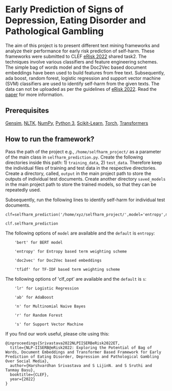 # Early Prediction of Signs of Depression, Eating Disorder and Pathological Gambling
The aim of this project is to present different text mining frameworks and analyze their performance for early risk prediction of self-harm. These frameworks were submitted to CLEF [eRisk 2022](https://erisk.irlab.org/) shared task2. The techniques involve various classifiers and feature engineering schemes. The simple bag of words model and the Doc2Vec based document embeddings have been used to build features from free text. Subsequently, ada boost, random forest, logistic regression and support vector machine (SVM) classifiers are used to identify self-harm from the given texts. The data can not be uploaded as per the guidelines of [eRisk 2022](https://erisk.irlab.org/). Read the [paper](http://ceur-ws.org/Vol-3180/paper-77.pdf) for more information.

## Prerequisites
[Gensim](https://github.com/RaRe-Technologies/gensim), [NLTK](https://www.nltk.org/install.html), [NumPy](https://numpy.org/install/), [Python 3](https://www.python.org/downloads/), [Scikit-Learn](https://scikit-learn.org/0.16/install.html), [Torch](https://pypi.org/project/torch/), [Transformers](https://pypi.org/project/transformers/)

## How to run the framework?

Pass the path of the project e.g., `/home/selfharm_project/` as a parameter of the main class in `selfharm_prediction.py`. Create the following directories inside this path: 1) `training_data`, 2) `test_data`. Therefore keep the individual files of training and test data in the respective directories. Create a directory, called, `output` in the main project path to store the outputs of individual test documents. Create another directory `saved_models` in the main project path to store the trained models, so that they can be repeatedly used. 

Subsequently, run the following lines to identify self-harm for individual test documents. 

```
clf=selfharm_prediction('/home/xyz/selfharm_project/',model='entropy',model_path='saved_models/entropy_svm/',clf_opt='s',no_of_selected_terms=3000,output_file='output/entropy_svm_phase11.json')
  
clf.selfharm_prediction
```

The following options of `model` are available and the `default` is `entropy`: 

        'bert' for BERT model

        'entropy' for Entropy based term weighting scheme

        'doc2vec' for Doc2Vec based embeddings 

        'tfidf' for TF-IDF based term weighting scheme 

The following options of 'clf_opt' are available and the `default` is `s`: 

        'lr' for Logistic Regression 

        'ab' for AdaBoost

        'n' for Multinomial Naive Bayes

        'r' for Random Forest

        's' for Support Vector Machine 

If you find our work useful, please cite using this:
```
@inproceedings{Srivastava2022NLPIISERBeRisk2022ET,
  title={NLP-IISERB@eRisk2022: Exploring the Potential of Bag of Words, Document Embeddings and Transformer Based Framework for Early Prediction of Eating Disorder, Depression and Pathological Gambling Over Social Media},
  author={Harshvardhan Srivastava and S LijinN. and S Sruthi and Tanmay Basu},
  booktitle={CLEF},
  year={2022}
}
```
